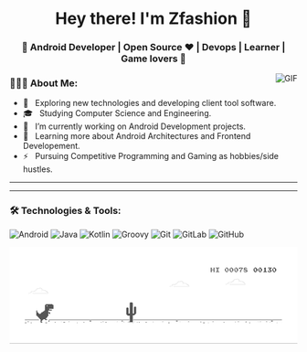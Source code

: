 <h1 align="center">Hey there! I'm Zfashion 🖖</h1>
<h3 align="center">🚀 Android Developer | Open Source ♥ | Devops | Learner | Game lovers 🚀</h3>

<img align="right" alt="GIF" src="https://raw.githubusercontent.com/haoruilee/haoruilee/master/pic/pusheencode.gif" />

### 👨🏻‍💻 About Me:

- 🤔 &nbsp; Exploring new technologies and developing client tool software.
- 🎓 &nbsp; Studying Computer Science and Engineering.
- 💼 &nbsp; I’m currently working on Android Development projects.
- 🌱 &nbsp; Learning more about Android Architectures and Frontend Developement.
- ⚡ &nbsp; Pursuing Competitive Programming and Gaming as hobbies/side hustles.  
---
---
### 🛠 Technologies & Tools:

![Android](https://img.shields.io/badge/-Android-brightgreen?style=&logo=Android&logoColor=white)
![Java](https://img.shields.io/badge/-Java-blue?style=&logo=Java&logoColor=white)
![Kotlin](https://img.shields.io/badge/-Kotlin-orange?style=&logo=kotlin)
![Groovy](https://img.shields.io/badge/-Groovy-9cf?style=&logo=groovy)
![Git](https://img.shields.io/badge/-Git-F05032?style=&logo=git&logoColor=white)
![GitLab](https://img.shields.io/badge/-GitLab-FCA121?style=&logo=gitlab)
![GitHub](https://img.shields.io/badge/-GitHub-lightgrey?style=&logo=github&logoColor=white)

![Dino](https://raw.githubusercontent.com/sanket9006/sanket9006/master/dino.gif)
